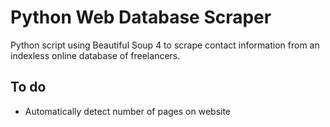 # Python Web Database Scraper

Python script using Beautiful Soup 4 to scrape contact information from an indexless online database of freelancers.

## To do

- Automatically detect number of pages on website
